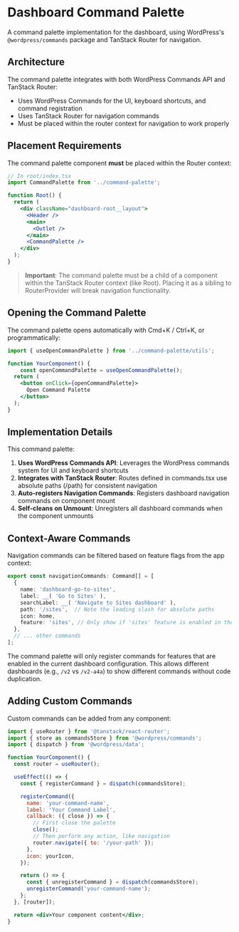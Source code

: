 # Dashboard Command Palette

A command palette implementation for the dashboard, using WordPress's `@wordpress/commands` package and TanStack Router for navigation.

## Architecture

The command palette integrates with both WordPress Commands API and TanStack Router:

- Uses WordPress Commands for the UI, keyboard shortcuts, and command registration
- Uses TanStack Router for navigation commands
- Must be placed within the router context for navigation to work properly

## Placement Requirements

The command palette component **must** be placed within the Router context:

```jsx
// In root/index.tsx
import CommandPalette from '../command-palette';

function Root() {
  return (
    <div className="dashboard-root__layout">
      <Header />
      <main>
        <Outlet />
      </main>
      <CommandPalette />
    </div>
  );
}
```

> **Important**: The command palette must be a child of a component within the TanStack Router context (like Root). Placing it as a sibling to RouterProvider will break navigation functionality.

## Opening the Command Palette

The command palette opens automatically with Cmd+K / Ctrl+K, or programmatically:

```jsx
import { useOpenCommandPalette } from '../command-palette/utils';

function YourComponent() {
	const openCommandPalette = useOpenCommandPalette();
  return (
    <button onClick={openCommandPalette}>
      Open Command Palette
    </button>
  );
}
```

## Implementation Details

This command palette:

1. **Uses WordPress Commands API**: Leverages the WordPress commands system for UI and keyboard shortcuts
2. **Integrates with TanStack Router**: Routes defined in commands.tsx use absolute paths (/path) for consistent navigation
3. **Auto-registers Navigation Commands**: Registers dashboard navigation commands on component mount
4. **Self-cleans on Unmount**: Unregisters all dashboard commands when the component unmounts

## Context-Aware Commands

Navigation commands can be filtered based on feature flags from the app context:

```typescript
export const navigationCommands: Command[] = [
  {
    name: 'dashboard-go-to-sites',
    label: __( 'Go to Sites' ),
    searchLabel: __( 'Navigate to Sites dashboard' ),
    path: '/sites',  // Note the leading slash for absolute paths
    icon: home,
    feature: 'sites', // Only show if 'sites' feature is enabled in the app context
  },
  // ... other commands
];
```

The command palette will only register commands for features that are enabled in the current dashboard configuration. This allows different dashboards (e.g., `/v2` vs `/v2-a4a`) to show different commands without code duplication.

## Adding Custom Commands

Custom commands can be added from any component:

```jsx
import { useRouter } from '@tanstack/react-router';
import { store as commandsStore } from '@wordpress/commands';
import { dispatch } from '@wordpress/data';

function YourComponent() {
  const router = useRouter();

  useEffect(() => {
    const { registerCommand } = dispatch(commandsStore);

    registerCommand({
      name: 'your-command-name',
      label: 'Your Command Label',
      callback: ({ close }) => {
        // First close the palette
        close();
        // Then perform any action, like navigation
        router.navigate({ to: '/your-path' });
      },
      icon: yourIcon,
    });

    return () => {
      const { unregisterCommand } = dispatch(commandsStore);
      unregisterCommand('your-command-name');
    };
  }, [router]);

  return <div>Your component content</div>;
}
```
